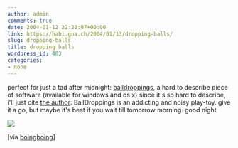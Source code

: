 ```yaml
---
author: admin
comments: true
date: 2004-01-12 22:28:07+00:00
link: https://habi.gna.ch/2004/01/13/dropping-balls/
slug: dropping-balls
title: dropping balls
wordpress_id: 403
categories:
- none
---
```


perfect for just a tad after midnight: [balldroppings](http://www.jtnimoy.com/itp/balldroppings/), a hard to describe piece of software (available for windows and os x)
since it's so hard to describe, i'll just cite [the author](http://www.jtnimoy.com/itp/): BallDroppings is an addicting and noisy play-toy.
give it a go, but maybe it's best if you wait till tomorrow morning. 
good night

[![](https://habi.gna.ch/blog/images/balldroppings-tm.jpg)](https://habi.gna.ch/blog/images/balldroppings.jpg)

[via [boingboing](https://boingboing.net/2004_01_01_archive.html#107393998643575566)]
